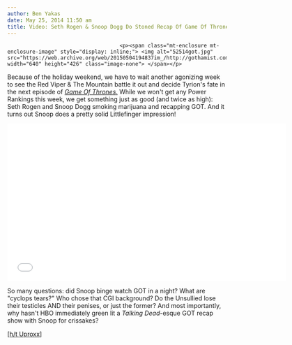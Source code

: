 ```yaml
---
author: Ben Yakas
date: May 25, 2014 11:50 am
title: Video: Seth Rogen & Snoop Dogg Do Stoned Recap Of Game Of Thrones
---
```


	
										<p><span class="mt-enclosure mt-enclosure-image" style="display: inline;"> <img alt="52514got.jpg" src="https://web.archive.org/web/20150504194837im_/http://gothamist.com/attachments/byakas/52514got.jpg" width="640" height="426" class="image-none"> </span></p>

<p>Because of the holiday weekend, we have to wait another agonizing week to see the Red Viper &amp; The Mountain battle it out and decide Tyrion&apos;s fate in the next episode of <a href="https://web.archive.org/web/20150504194837/http://gothamist.com/tags/gameofthrones"><em>Game Of Thrones</em>.</a> While we won&apos;t get any Power Rankings this week, we get something just as good (and twice as high): Seth Rogen and Snoop Dogg smoking marijuana and recapping GOT. And it turns out Snoop does a pretty solid Littlefinger impression!</p>

<p><iframe width="640" height="360" src="//web.archive.org/web/20150504194837if_/http://www.youtube.com/embed/79DeJqyhwWs" frameborder="0" allowfullscreen></iframe></p>

<p>So many questions: did Snoop binge watch GOT in a night? What are &quot;cyclops tears?&quot; Who chose that CGI background? Do the Unsullied lose their testicles AND their penises, or just the former? And most importantly, why hasn&apos;t HBO immediately green lit a <em>Talking Dead</em>-esque GOT recap show with Snoop for crissakes? </p>

<p>[<a href="https://web.archive.org/web/20150504194837/http://uproxx.com/webculture/2014/05/watch-seth-rogen-and-snoop-dogg-get-stoned-and-recap-game-of-thrones/">h/t Uproxx</a>]</p>					
										
									
				